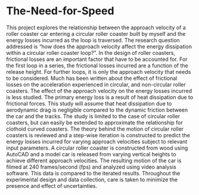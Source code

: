 # The-Need-for-Speed
This project explores the relationship between the approach velocity of a roller coaster car entering a circular roller coaster built by myself and the energy losses incurred as the loop is traversed. The research question addressed is “how does the approach velocity affect the energy dissipation within a circular roller coaster loop?”. In the design of roller coasters, frictional losses are an important factor that have to be accounted for. For the first loop in a series, the frictional losses incurred are a function of the release height. For further loops, it is only the approach velocity that needs to be considered. Much has been written about the effect of frictional losses on the acceleration experienced in circular, and non-circular roller coasters. The effect of the approach velocity on the energy losses incurred is less studied. The primary energy loss is a result of heat dissipation due to frictional forces. This study will assume that heat dissipation due to aerodynamic drag is negligible compared to the dynamic friction between the car and the tracks. The study is limited to the case of circular roller coasters, but can easily be extended to approximate the relationship for clothoid curved coasters. The theory behind the motion of circular roller coasters is reviewed and a step-wise iteration is constructed to predict the energy losses incurred for varying approach velocities subject to relevant input parameters. A circular roller coaster is constructed from wood using AutoCAD and a model car is released from varying vertical heights to achieve different approach velocities. The resulting motion of the car is filmed at 240 frames/second (fps) and analyzed using video analysis software. This data is compared to the iterated results. Throughout the experimental design and data collection, care is taken to minimize the presence and effect of uncertainties.

